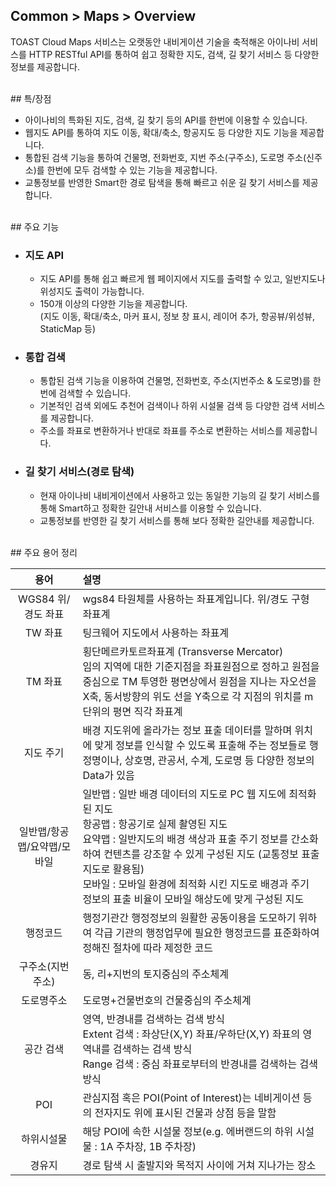 ## Common > Maps > Overview

TOAST Cloud Maps 서비스는 오랫동안 내비게이션 기술을 축적해온 아이나비 서비스를 HTTP RESTful API를 통하여 쉽고 정확한 지도, 검색, 길 찾기 서비스 등 다양한 정보를 제공합니다.

<br>
## 특/장점

- 아이나비의 특화된 지도, 검색, 길 찾기 등의 API를 한번에 이용할 수 있습니다.
- 웹지도 API를 통하여 지도 이동, 확대/축소, 항공지도 등 다양한 지도 기능을 제공합니다.
- 통합된 검색 기능을 통하여 건물명, 전화번호, 지번 주소(구주소), 도로명 주소(신주소)를 한번에 모두 검색할 수 있는 기능을 제공합니다.
- 교통정보를 반영한 Smart한 경로 탐색을 통해 빠르고 쉬운 길 찾기 서비스를 제공합니다.


<br>
## 주요 기능

- ### 지도  API

	- 지도 API를 통해 쉽고 빠르게 웹 페이지에서 지도를 출력할 수 있고, 일반지도나 위성지도 출력이 가능합니다.
	- 150개 이상의 다양한 기능을 제공합니다. <br>(지도 이동, 확대/축소, 마커 표시, 정보 창 표시, 레이어 추가, 항공뷰/위성뷰, StaticMap 등)



- ### 통합 검색

	- 통합된 검색 기능을 이용하여 건물명, 전화번호, 주소(지번주소 & 도로명)를  한번에 검색할 수 있습니다.
	- 기본적인 검색 외에도 추천어 검색이나 하위 시설물 검색 등 다양한 검색 서비스를 제공합니다.
	- 주소를 좌표로 변환하거나 반대로 좌표를 주소로 변환하는 서비스를 제공합니다.


- ### 길 찾기 서비스(경로 탐색)

	- 현재 아이나비 내비게이션에서 사용하고 있는 동일한 기능의 길 찾기 서비스를 통해 Smart하고 정확한 길안내 서비스를 이용할 수 있습니다.
	- 교통정보를 반영한 길 찾기 서비스를 통해 보다 정확한 길안내를 제공합니다.

<br>
## 주요 용어 정리


|용어|	설명|
|:---:|:---|
|WGS84 위/경도 좌표|wgs84 타원체를 사용하는 좌표계입니다. 위/경도 구형 좌표계|
|TW 좌표|팅크웨어 지도에서 사용하는 좌표계|
|TM 좌표|횡단메르카토르좌표계 (Transverse Mercator) <br>임의 지역에 대한 기준지점을 좌표원점으로 정하고 원점을 중심으로 TM 투영한 평면상에서 원점을 지나는 자오선을 X축, 동서방향의 위도 선을 Y축으로 각 지점의 위치를 m단위의 평면 직각 좌표계|
|지도 주기|배경 지도위에 올라가는 정보 표출 데이터를 말하며 위치에 맞게 정보를 인식할 수 있도록 표출해 주는 정보들로 행정명이나, 상호명, 관공서, 수계, 도로명 등 다양한 정보의 Data가 있음|
|일반맵/항공맵/요약맵/모바일|일반맵 : 일반 배경 데이터의 지도로 PC 웹 지도에 최적화 된 지도  <br>항공맵 : 항공기로 실제 촬영된 지도<br>요약맵 : 일반지도의 배경 색상과 표출 주기 정보를 간소화 하여 컨텐츠를 강조할 수 있게 구성된 지도 (교통정보 표출 지도로 활용됨) <br>모바일 : 모바일 환경에 최적화 시킨 지도로 배경과 주기 정보의 표출 비율이 모바일 해상도에 맞게 구성된 지도 |
|행정코드|행정기관간 행정정보의 원활한 공동이용을 도모하기 위하여 각급 기관의 행정업무에 필요한 행정코드를 표준화하여 정해진 절차에 따라 제정한 코드|
|구주소(지번주소)|동, 리+지번의 토지중심의 주소체계|
|도로명주소|도로명+건물번호의 건물중심의 주소체계|
|공간 검색|영역, 반경내를 검색하는 검색 방식<br>Extent 검색 : 좌상단(X,Y) 좌표/우하단(X,Y) 좌표의 영역내를 검색하는 검색 방식 <br> Range 검색 : 중심 좌표로부터의 반경내를 검색하는 검색 방식 |
|POI|관심지점 혹은 POI(Point of Interest)는 네비게이션 등의 전자지도 위에 표시된 건물과 상점 등을 말함|
|하위시설물|해당 POI에 속한 시설물 정보(e.g. 에버랜드의 하위 시설물 : 1A 주차장, 1B 주차장) |
|경유지|경로 탐색 시 출발지와 목적지 사이에 거쳐 지나가는 장소|
